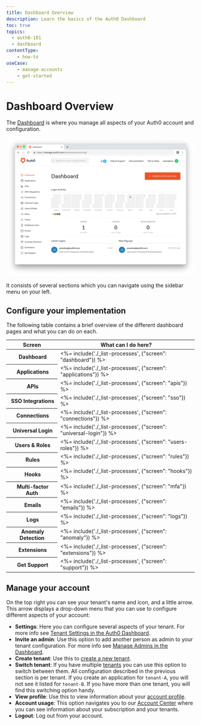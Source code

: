 ```yaml
---
title: Dashboard Overview
description: Learn the basics of the Auth0 Dashboard
toc: true
topics:
  - auth0-101
  - dashboard
contentType:
    - how-to
useCase:
    - manage-accounts
    - get-started
---
```

# Dashboard Overview

The [Dashboard](${manage_url}) is where you manage all aspects of your Auth0 account and configuration.

![Auth0 Dashboard Homepage](/media/articles/getting-started/auth0-dashboard.png)

It consists of several sections which you can navigate using the sidebar menu on your left.

## Configure your implementation

The following table contains a brief overview of the different dashboard pages and what you can do on each.

<table class="table">
    <thead>
        <tr>
            <th class="info"><strong>Screen</strong></th>
            <th class="info" colspan="3"><strong>What can I do here?</strong></th>
        </tr>
    </thead>
    <tbody>
        <tr>
            <th><i class="icon icon-budicon-497"></i>&nbsp;Dashboard</th>
            <td colspan="3"><%= include('./_list-processes', {"screen": "dashboard"}) %></td>
        </tr>
        <tr>
            <th><i class="icon icon-budicon-375"></i>&nbsp;Applications</th>
            <td colspan="3"><%= include('./_list-processes', {"screen": "applications"}) %></td>
        </tr>
        <tr>
            <th><i class="icon icon-budicon-546"></i>&nbsp;APIs</th>
            <td colspan="3"><%= include('./_list-processes', {"screen": "apis"}) %></td>
        </tr>
        <tr>
            <th><i class="icon icon-budicon-143"></i>&nbsp;SSO Integrations</th>
            <td colspan="3"><%= include('./_list-processes', {"screen": "sso"}) %></td>
        </tr>
        <tr>
            <th><i class="icon icon-budicon-341"></i>&nbsp;Connections</th>
            <td colspan="3"><%= include('./_list-processes', {"screen": "connections"}) %></td>
        </tr>
        <tr>
            <th><i class="icon icon-budicon-725"></i>&nbsp;Universal Login</th>
            <td colspan="3"><%= include('./_list-processes', {"screen": "universal-login"}) %></td>
        </tr>
        <tr>
            <th><i class="icon icon-budicon-292"></i>&nbsp;Users & Roles</th>
            <td colspan="3"><%= include('./_list-processes', {"screen": "users-roles"}) %></td>
        </tr>
        <tr>
            <th><i class="icon icon-budicon-173"></i>&nbsp;Rules</th>
            <td colspan="3"><%= include('./_list-processes', {"screen": "rules"}) %></td>
        </tr>
        <tr>
            <th><i class="icon icon-budicon-346"></i>&nbsp;Hooks</th>
            <td colspan="3"><%= include('./_list-processes', {"screen": "hooks"}) %></td>
        </tr>
        <tr>
            <th><i class="icon icon-budicon-243"></i>&nbsp;Multi-factor Auth</th>
            <td colspan="3"><%= include('./_list-processes', {"screen": "mfa"}) %></td>
        </tr>
        <tr>
            <th><i class="icon icon-budicon-778"></i>&nbsp;Emails</th>
            <td colspan="3"><%= include('./_list-processes', {"screen": "emails"}) %></td>
        </tr>
        <tr>
            <th><i class="icon icon-budicon-754"></i>&nbsp;Logs</th>
            <td colspan="3"><%= include('./_list-processes', {"screen": "logs"}) %></td>
        </tr>
        <tr>
            <th><i class="icon icon-budicon-528"></i>&nbsp;Anomaly Detection</th>
            <td colspan="3"><%= include('./_list-processes', {"screen": "anomaly"}) %></td>
        </tr>
        <tr>
            <th><i class="icon icon-budicon-324"></i>&nbsp;Extensions</th>
            <td colspan="3"><%= include('./_list-processes', {"screen": "extensions"}) %></td>
        </tr>
        <tr>
            <th><i class="icon icon-budicon-803"></i>&nbsp;Get Support</th>
            <td colspan="3"><%= include('./_list-processes', {"screen": "support"}) %></td>
        </tr>
    </tbody>
</table>

## Manage your account

On the top right you can see your tenant's name and icon, and a little arrow. This arrow displays a drop-down menu that you can use to configure different aspects of your account:

- **Settings**: Here you can configure several aspects of your tenant. For more info see [Tenant Settings in the Auth0 Dashboard](/dashboard/reference/settings-tenant).
- **Invite an admin**: Use this option to add another person as admin to your tenant configuration. For more info see [Manage Admins in the Dashboard](/dashboard/manage-dashboard-admins). 
- **Create tenant**: Use this to [create a new tenant](/getting-started/create-tenant).
- **Switch tenant**: If you have multiple [tenants](/getting-started/the-basics#account-and-tenants) you can use this option to switch between them. All configuration described in the previous section is per tenant. If you create an application for `tenant-A`, you will not see it listed for `tenant-B`. If you have more than one tenant, you will find this switching option handy. 
- **View profile**: Use this to view information about your [account profile](${manage_url}/#/profile).
- **Account usage**: This option navigates you to our [Account Center](${env.DOMAIN_URL_SUPPORT}/tenants/public) where you can see information about your subscription and your tenants.
- **Logout**: Log out from your account.